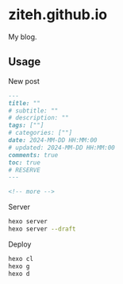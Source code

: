# ziteh.github.io

My blog.

## Usage

New post

```md
---
title: ""
# subtitle: ""
# description: ""
tags: [""]
# categories: [""]
date: 2024-MM-DD HH:MM:00
# updated: 2024-MM-DD HH:MM:00
comments: true
toc: true
# RESERVE
---

<!-- more -->

```

Server

```bash
hexo server
hexo server --draft
```

Deploy

```bash
hexo cl
hexo g
hexo d
```
